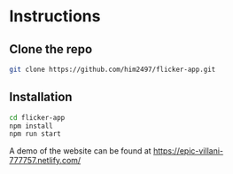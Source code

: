 # Instructions

## Clone the repo
```bash
git clone https://github.com/him2497/flicker-app.git
```
##  Installation

```bash
cd flicker-app
npm install
npm run start
```


A demo of the website can be found at https://epic-villani-777757.netlify.com/ 
